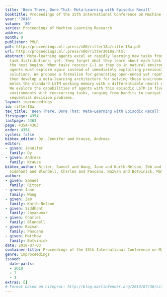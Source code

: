 ```yaml
---
title: 'Been There, Done That: Meta-Learning with Episodic Recall'
booktitle: Proceedings of the 35th International Conference on Machine Learning
year: '2018'
volume: '80'
series: Proceedings of Machine Learning Research
address: 
month: 0
publisher: PMLR
pdf: http://proceedings.mlr.press/v80/ritter18a/ritter18a.pdf
url: http://proceedings.mlr.press/v80/ritter2018a.html
abstract: Meta-learning agents excel at rapidly learning new tasks from open-ended
  task distributions; yet, they forget what they learn about each task as soon as
  the next begins. When tasks reoccur {–} as they do in natural environments {–} meta-learning
  agents must explore again instead of immediately exploiting previously discovered
  solutions. We propose a formalism for generating open-ended yet repetitious environments,
  then develop a meta-learning architecture for solving these environments. This architecture
  melds the standard LSTM working memory with a differentiable neural episodic memory.
  We explore the capabilities of agents with this episodic LSTM in five meta-learning
  environments with reoccurring tasks, ranging from bandits to navigation and stochastic
  sequential decision problems.
layout: inproceedings
id: ritter18a
tex_title: 'Been There, Done That: Meta-Learning with Episodic Recall'
firstpage: 4354
lastpage: 4363
page: 4354-4363
order: 4354
cycles: false
bibtex_editor: Dy, Jennifer and Krause, Andreas
editor:
- given: Jennifer
  family: Dy
- given: Andreas
  family: Krause
bibtex_author: Ritter, Samuel and Wang, Jane and Kurth-Nelson, Zeb and Jayakumar,
  Siddhant and Blundell, Charles and Pascanu, Razvan and Botvinick, Matthew
author:
- given: Samuel
  family: Ritter
- given: Jane
  family: Wang
- given: Zeb
  family: Kurth-Nelson
- given: Siddhant
  family: Jayakumar
- given: Charles
  family: Blundell
- given: Razvan
  family: Pascanu
- given: Matthew
  family: Botvinick
date: 2018-07-03
container-title: Proceedings of the 35th International Conference on Machine Learning
genre: inproceedings
issued:
  date-parts:
  - 2018
  - 7
  - 3
extras: []
# Format based on citeproc: http://blog.martinfenner.org/2013/07/30/citeproc-yaml-for-bibliographies/
---
```

